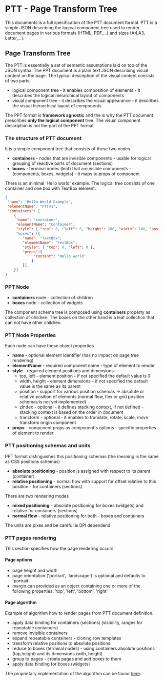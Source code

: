 # PTT - Page Transform Tree

This documents is a full specification of the PTT document format. PTT is a simple JSON describing the logical component tree used to render document pages in various formats (HTML, PDF,...) and sizes (A4,A3, Letter,...).

## <a name="PTT">Page Transform Tree</a>

The PTT is essentially a set of semantic assumptions laid on top of the JSON syntax. The PPT document is a plain text JSON describing visual content on the page.
The typical description of the visual content consists of two parts:

+   logical component tree - it enables composition of elements - it describes the logical hierarchical layout of components
+   visual component tree - it describes the visual appearance - it describes the visual hierarchical layout of components

The PPT format is __framework agnostic__ and the is why the PTT document prescribes __only the logical component__ tree. The visual component description is not the part of the PPT format

### The structure of PTT document

It is a simple component tree that consists of these two nodes

+   **containers** - nodes that are invisible components - usable for logical grouping of reactive parts of document (sections)
+   **boxes** - terminal nodes (leaf) that are visible components - (components, boxes, widgets) - it maps to props of component

There is an minimal 'Hello world' example. The logical tree consists of one container and one box with TextBox element.

```json
{
 "name": "Hello World Example",
 "elementName": "PTTv1",
 "containers": [
    {
     "name": "container",
     "elementName": "Container",
     "style": { "top": 0, "left": 0, "height": 200, "width": 740, "position": "relative" }
     "boxes": [{
        "name": "TextBox",
        "elementName": "TextBox",
        "style": { "top": 0, "left": 0 },
        "props":{
             "content": "Hello world"
            }
        }],
    }]
}
```

### PPT Node

+   **containers** node - collection of children
+   **boxes** node - collection of widgets

The component schema tree is composed using __containers__ property as collection of children.
The boxes on the other hand is a leaf collection that can not have other children.

### PTT Node Properties

Each node can have these object properties

+   **name** - optional element identifier (has no impact on page tree rendering)
+   **elementName** - required component name - type of element to render 
+   **style** - required element positions and dimensions
    +   top, left - element position - if not specified the default value is 0
    +   width, height - element dimensions - if not specified the default value is the same as its parent
    +   position - support for various position schemas -> absolute or relative position of elements (normal flow, flex or grid position schemas is not yet implemented)
    +   zIndex - optional - it defines stacking context, if not defined - stacking context is based on the order in document
    +   transform - optional - it enables to translate, rotate, scale, move transform origin component
+   **props** - component props as component's options - specific properties of element to render

### PTT positioning schemas and units

PPT format distinguishes this positioning schemas (the meaning is the same as CSS positions schemas)  
 
+   __absolute positioning__ - position is assigned with respect to its parent (container)
+   __relative positioning__ - normal flow with support for offset relative to this position - for containers (sections) 

There are two rendering modes

+   __mixed positioning__ - absolute positioning for boxes (widgets) and relative for containers (sections)
+   __normal flow__ - relative positioning for both - boxes and containers 

The units are pixes and be careful is DPI dependend.
 

### PTT pages rendering

This section specifies how the page rendering occurs.

#### Page options

+   page height and width
+   page orientation ('portrait', 'landscape') is optional and defaults to 'portrait'.
+   margin can provided as an object containing one or more of the following properties: 'top', 'left', 'bottom', 'right'

#### Page algorithm

Example of algorithm how to render pages from PTT document definition. 

+   apply data binding for containers (sections) (visibility, ranges for repeatable containers)
+   remove invisible containers
+   expand repeatable containers - cloning row templates
+   transform relative positions to absolute positions
+   reduce to boxes (terminal nodes) - using containers absolute positions (top,height) and its dimensions (with, height)
+   group to pages - create pages and add boxes to them
+   apply data binding for boxes (widgets)


The proprietary implementation of the algorithm can be found [here](https://github.com/rsamec/react-page-renderer/blob/master/src/utilities/transformToPages.js).

